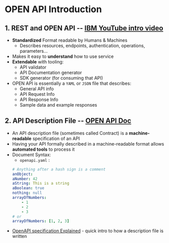 # OPEN API Introduction

## 1. REST and OPEN API -- [IBM YouTube intro video](https://www.youtube.com/watch?v=pRS9LRBgjYg)

- **Standardized** Format readable by Humans & Machines
    - Describes resources, endpoints, authentication, operations, parameters...
- Makes it easy to **understand** how to use service
- **Extendable** with tooling: 
    - API validator 
    - API Documentation generator
    - SDK generator (for consuming that API)
- OPEN API is essentially a `YAML` or `JSON` file that describes:
    - General API info
    - API Request Info
    - API Response Info
    - Sample data and example responses
    
## 2. API Description File -- [OPEN API Doc](https://oai.github.io/Documentation/introduction.html)

- An API description file (sometimes called Contract) is a **machine-readable** specification of an API
- Having your API formally described in a machine-readable format allows **automated tools** to process it
- Document Syntax:
    - `openapi.yaml` :
    ```yaml
    # Anything after a hash sign is a comment
    anObject:
    aNumber: 42
    aString: This is a string
    aBoolean: true
    nothing: null
    arrayOfNumbers:
        - 1
        - 2
        - 3
    # or
    arrayOfNumbers: [1, 2, 3]
    ```
- [OpenAPI specification Explained](https://oai.github.io/Documentation/specification.html) - quick intro to how a description file is written
